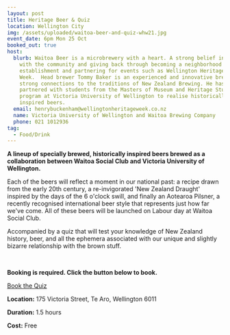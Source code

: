 ```yaml
---
layout: post
title: Heritage Beer & Quiz
location: Wellington City
img: /assets/uploaded/waitoa-beer-and-quiz-whw21.jpg
event_date: 6pm Mon 25 Oct
booked_out: true
host:
  blurb: Waitoa Beer is a microbrewery with a heart. A strong belief in working
    with the community and giving back through becoming a neighborhood
    establishment and partnering for events such as Wellington Heritage
    Week.  Head brewer Tommy Baker is an experienced and innovative brewer with
    strong connections to the traditions of New Zealand Brewing. He has
    partnered with students from the Masters of Museum and Heritage Studies
    program at Victoria University of Wellington to realise historically
    inspired beers.
  email: henrybuckenham@wellingtonheritageweek.co.nz
  name: Victoria University of Wellington and Waitoa Brewing Company
  phone: 021 1012936
tag:
  - Food/Drink
---
```

**A lineup of specially brewed, historically inspired beers brewed as a collaboration between Waitoa Social Club and Victoria University of Wellington.** 

Each of the beers will reflect a moment in our national past: a recipe drawn from the early 20th century, a re-invigorated 'New Zealand Draught' inspired by the days of the 6 o'clock swill, and finally an Aotearoa Pilsner, a recently recognised international beer style that represents just how far we've come. All of these beers will be launched on Labour day at Waitoa Social Club. 

Accompanied by a quiz that will test your knowledge of New Zealand history, beer, and all the ephemera associated with our unique and slightly bizarre relationship with the brown stuff.

<br>

**Booking is required. Click the button below to book.**

<a href="https://docs.google.com/forms/d/e/1FAIpQLSe0vd9KHPSAJT-6zeO23eEWr563RWzQhUIaNhegshTLliUX_A/viewform" class="button">Book the Quiz</a>

**Location:** 175 Victoria Street, Te Aro, Wellington 6011

**Duration:** 1.5 hours 

**Cost:** Free
